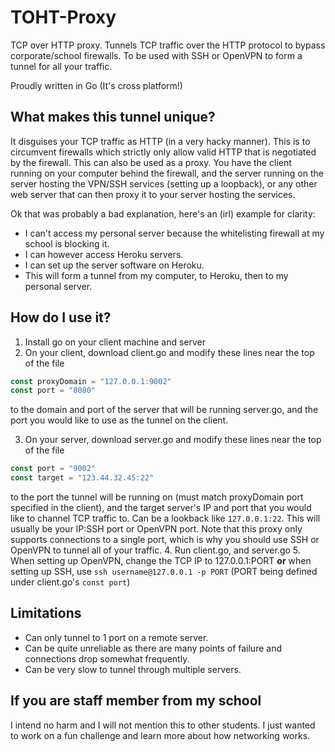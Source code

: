 # TOHT-Proxy
TCP over HTTP proxy. Tunnels TCP traffic over the HTTP protocol to bypass corporate/school firewalls. To be used with SSH or OpenVPN to form a tunnel for all your traffic.

Proudly written in Go (It's cross platform!)

## What makes this tunnel unique?
It disguises your TCP traffic as HTTP (in a very hacky manner). This is to circumvent firewalls which strictly only
allow valid HTTP that is negotiated by the firewall. This can also be used as a proxy. You have the 
client running on your computer behind the firewall, and the server running on the server hosting the VPN/SSH services
(setting up a loopback), or any other web server that can then proxy it to your server hosting the services.

Ok that was probably a bad explanation, here's an (irl) example for clarity:
- I can't access my personal server because the whitelisting firewall at my school is blocking it.
- I can however access Heroku servers.
- I can set up the server software on Heroku.
- This will form a tunnel from my computer, to Heroku, then to my personal server.

## How do I use it?
1. Install go on your client machine and server
2. On your client, download client.go and modify these lines near the top of the file

  ```go
  const proxyDomain = "127.0.0.1:9002"
  const port = "8080"
  ```
  
  to the domain and port of the server that will be running server.go, and the port you would like to use
  as the tunnel on the client.

3. On your server, download server.go and modify these lines near the top of the file

  ```go
  const port = "9002"
  const target = "123.44.32.45:22"
  ```

  to the port the tunnel will be running on (must match proxyDomain port specified in the client), and the target
  server's IP and port that you would like to channel TCP traffic to. Can be a lookback like `127.0.0.1:22`. This
  will usually be your IP:SSH port or OpenVPN port. Note that this proxy only supports connections to a single port,
  which is why you should use SSH or OpenVPN to tunnel all of your traffic.
4. Run client.go, and server.go
5. When setting up OpenVPN, change the TCP IP to 127.0.0.1:PORT
  **or** when setting up SSH, use `ssh username@127.0.0.1 -p PORT` (PORT being defined under client.go's `const port`)

## Limitations
- Can only tunnel to 1 port on a remote server.
- Can be quite unreliable as there are many points of failure and connections drop somewhat frequently.
- Can be very slow to tunnel through multiple servers.

## If you are staff member from my school
I intend no harm and I will not mention this to other students. I just wanted to work on a fun challenge and
learn more about how networking works.
